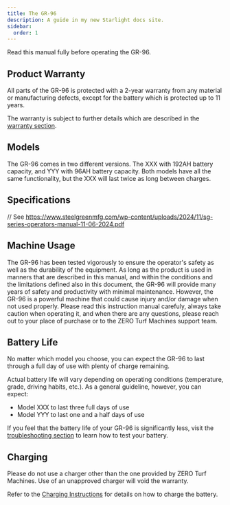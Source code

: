 ```yaml
---
title: The GR-96
description: A guide in my new Starlight docs site.
sidebar:
  order: 1
---
```


Read this manual fully before operating the GR-96.

## Product Warranty

All parts of the GR-96 is protected with a 2-year warranty from any material or manufacturing defects, except for the battery which is protected up to 11 years. 

The warranty is subject to further details which are described in the [warranty section](/reference/warranty).

## Models

The GR-96 comes in two different versions. The XXX with 192AH battery capacity, and YYY with 96AH battery capacity. Both models have all the same functionality, but the XXX will last twice as long between charges.

## Specifications

// See https://www.steelgreenmfg.com/wp-content/uploads/2024/11/sg-series-operators-manual-11-06-2024.pdf

## Machine Usage

The GR-96 has been tested vigorously to ensure the operator's safety as well as the durability of the equipment. As long as the product is used in manners that are described in this manual, and within the conditions and the limitations defined also in this document, the GR-96 will provide many years of safety and productivity with minimal maintenance. However, the GR-96 is a powerful machine that could cause injury and/or damage when not used properly. Please read this instruction manual carefuly, always take caution when operating it, and when there are any questions, please reach out to your place of purchase or to the ZERO Turf Machines support team.

## Battery Life

No matter which model you choose, you can expect the GR-96 to last through a full day of use with plenty of charge remaining.

Actual battery life will vary depending on operating conditions (temperature, grade, driving habits, etc.). As a general guideline, however, you can expect:

* Model XXX to last three full days of use
* Model YYY to last one and a half days of use

If you feel that the battery life of your GR-96 is significantly less, visit the [troubleshooting section](/troubleshooting/battery-capacity) to learn how to test your battery.

## Charging

Please do not use a charger other than the one provided by ZERO Turf Machines. Use of an unapproved charger will void the warranty.

Refer to the [Charging Instructions](/operations/charging) for details on how to charge the battery.